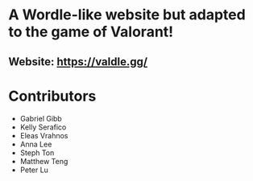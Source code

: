 # A Wordle-like website but adapted to the game of Valorant!
## Website: https://valdle.gg/

# Contributors
- Gabriel Gibb
- Kelly Serafico
- Eleas Vrahnos
- Anna Lee
- Steph Ton
- Matthew Teng
- Peter Lu
